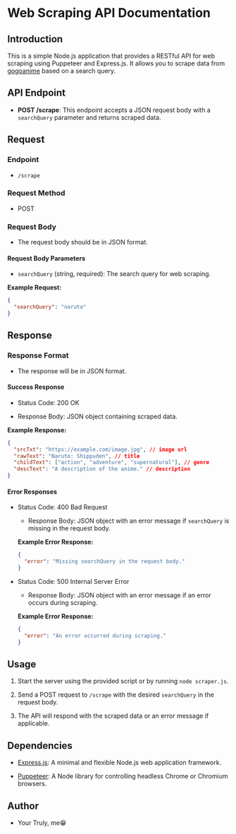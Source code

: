 # Web Scraping API Documentation

## Introduction

This is a simple Node.js application that provides a RESTful API for web scraping using Puppeteer and Express.js. It allows you to scrape data from [gogoanime](https://gogoanimehd.io/) based on a search query.

## API Endpoint

- **POST /scrape**: This endpoint accepts a JSON request body with a `searchQuery` parameter and returns scraped data.

## Request

### Endpoint

- `/scrape`

### Request Method

- POST

### Request Body

- The request body should be in JSON format.

#### Request Body Parameters

- `searchQuery` (string, required): The search query for web scraping.

**Example Request:**

```json
{
  "searchQuery": "naruto"
}
```

## Response

### Response Format

- The response will be in JSON format.

#### Success Response

- Status Code: 200 OK

- Response Body: JSON object containing scraped data.

**Example Response:**

```json
{
  "srcTxt": "https://example.com/image.jpg", // image url
  "rawText": "Naruto: Shippuden", // title
  "childText": ["action", "adventure", "supernatural"], // genre
  "descText": "A description of the anime." // description
}
```

#### Error Responses

- Status Code: 400 Bad Request
  - Response Body: JSON object with an error message if `searchQuery` is missing in the request body.

  **Example Error Response:**

  ```json
  {
    "error": "Missing searchQuery in the request body."
  }
  ```

- Status Code: 500 Internal Server Error
  - Response Body: JSON object with an error message if an error occurs during scraping.

  **Example Error Response:**

  ```json
  {
    "error": "An error occurred during scraping."
  }
  ```

## Usage

1. Start the server using the provided script or by running `node scraper.js`.

2. Send a POST request to `/scrape` with the desired `searchQuery` in the request body.

3. The API will respond with the scraped data or an error message if applicable.

## Dependencies

- [Express.js](https://expressjs.com/): A minimal and flexible Node.js web application framework.

- [Puppeteer](https://pptr.dev/): A Node library for controlling headless Chrome or Chromium browsers.

## Author

- Your Truly, me😁
